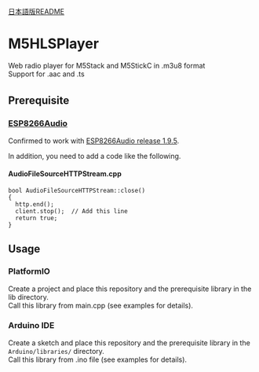 [日本語版README](./README-jp.md)
# M5HLSPlayer  
Web radio player for M5Stack and M5StickC in .m3u8 format  
Support for .aac and .ts  

## Prerequisite 　
### [ESP8266Audio](https://github.com/earlephilhower/ESP8266Audio)  
Confirmed to work with [ESP8266Audio release 1.9.5](https://github.com/earlephilhower/ESP8266Audio/releases/tag/1.9.5).  

In addition, you need to add a code like the following.  

#### AudioFileSourceHTTPStream.cpp  
```
bool AudioFileSourceHTTPStream::close()
{
  http.end();
  client.stop();  // Add this line
  return true;
}
```

## Usage  
### PlatformIO  
Create a project and place this repository and the prerequisite library in the lib directory.  
Call this library from main.cpp (see examples for details).  

### Arduino IDE  
Create a sketch and place this repository and the prerequisite library in the `Arduino/libraries/` directory.  
Call this library from .ino file (see examples for details).  

